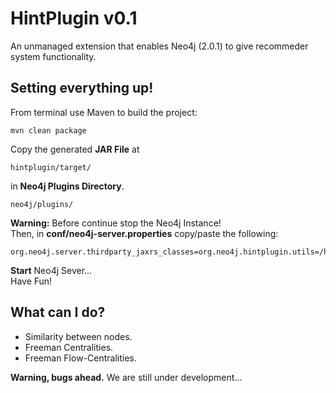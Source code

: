 HintPlugin v0.1
==========
An unmanaged extension that enables Neo4j (2.0.1) to give recommeder system functionality.

Setting everything up!
----------------------
From terminal use Maven to build the project:
```
mvn clean package
```  
Copy the generated **JAR File** at
```
hintplugin/target/
```
in **Neo4j Plugins Directory**.  
```
neo4j/plugins/  
```
**Warning:** Before continue stop the Neo4j Instance!  
Then, in **conf/neo4j-server.properties** copy/paste the following:  
```
org.neo4j.server.thirdparty_jaxrs_classes=org.neo4j.hintplugin.utils=/hintplugin/utils
```

**Start** Neo4j Sever...  
Have Fun!


What can I do?
--------------
- Similarity between nodes.
- Freeman Centralities.
- Freeman Flow-Centralities.

**Warning, bugs ahead.** We are still under development...